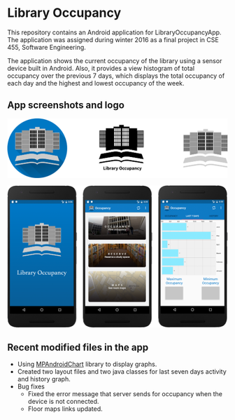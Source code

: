 # Library Occupancy
This repository contains an Android application for LibraryOccupancyApp. The application was assigned during winter 2016 as a final project in CSE 455, Software Engineering.

The application shows the current occupancy of the library using a sensor device built in Android. Also, it provides a view histogram of total occupancy over the previous 7 days, which displays the total occupancy of each day and the highest and lowest occupancy of the week.

## App screenshots and logo
![Alt text](https://github.com/MhAlghamdi/LibraryOccupancy/blob/master/LibraryOccupancyApp/app/src/main/res/drawable/library_logo.png "Optional title")

![Alt text](https://github.com/MhAlghamdi/LibraryOccupancy/blob/master/LibraryOccupancyApp/app/src/main/res/drawable/screenshots.png "Optional title")

## Recent modified files in the app
* Using [MPAndroidChart](https://github.com/PhilJay/MPAndroidChart "title") library to display graphs.
* Created two layout files and two java classes for last seven days activity and history graph.
* Bug fixes
	* Fixed the error message that server sends for occupancy when the device is not connected.
	* Floor maps links updated.
